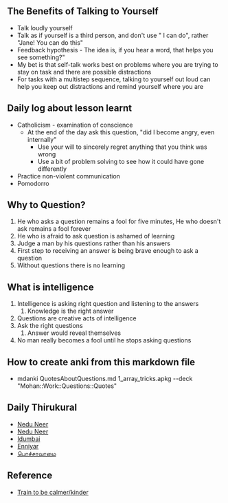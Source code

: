 ## The Benefits of Talking to Yourself
* Talk loudly yourself
* Talk as if yourself is a third person, and don't use " I can do", rather "Jane! You can do this"
* Feedback hypothesis - The idea is, if you hear a word, that helps you see something?"
* My bet is that self-talk works best on problems where you are trying to stay on task and there are possible distractions
* For tasks with a multistep sequence, talking to yourself out loud can help you keep out distractions and remind yourself where you are

## Daily log about lesson learnt
* Catholicism - examination of conscience
  * At the end of the day ask this question, "did I become angry, even internally"
    * Use your will to sincerely regret anything that you think was wrong
    * Use a bit of problem solving to see how it could have gone differently
* Practice non-violent communication
* Pomodorro

## Why to Question?
1. He who asks a question remains a fool for five minutes, He who doesn't ask remains a fool forever
2. He who is afraid to ask question is ashamed of learning
3. Judge a man by his questions rather than his answers
4. First step to receiving an answer is being brave enough to ask a question
5. Without questions there is no learning

## What is intelligence
1. Intelligence is asking right question and listening to the answers
   1. Knowledge is the right answer
2. Questions are creative acts of intelligence
3. Ask the right questions
   1. Answer would reveal themselves
4. No man really becomes a fool until he stops asking questions


## How to create anki from this markdown file
* mdanki QuotesAboutQuestions.md 1_array_tricks.apkg --deck "Mohan::Work::Questions::Quotes"

## Daily Thirukural
* [Nedu Neer](https://dailypractice.info/thirukkural/index.html?422)
* [Nedu Neer](https://dailypractice.info/thirukkural/index.html?605)
* [Idumbai](https://dailypractice.info/thirukkural/index.html?623)
* [Enniyar](https://dailypractice.info/thirukkural/index.html?626)
* [பொச்சாவாமை](https://dailypractice.info/thirukkural/index.html?531)

## Reference
* [Train to be calmer/kinder](https://news.ycombinator.com/item?id=16193377)
